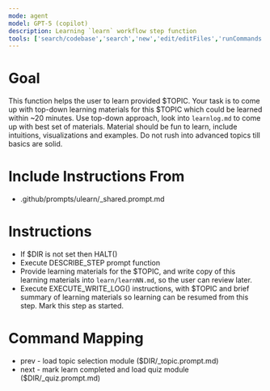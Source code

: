 ```yaml
---
mode: agent
model: GPT-5 (copilot)
description: Learning `learn` workflow step function
tools: ['search/codebase','search','new','edit/editFiles','runCommands','runTasks','problems','changes','vscodeAPI','openSimpleBrowser','fetch','githubRepo','extensions']
---
```

<!-- Conforms to LPP_SPEC v1.0.1 (.github/prompts/LPP_SPEC.md) -->

# Goal

This function helps the user to learn provided $TOPIC. Your task is to come up with top-down learning materials for this $TOPIC which could be learned within ~20 minutes. Use top-down approach, look into `learnlog.md` to come up with best set of materials. Material should be fun to learn, include intuitions, visualizations and examples. Do not rush into advanced topics till basics are solid.

# Include Instructions From
- .github/prompts/ulearn/_shared.prompt.md

# Instructions
- If $DIR is not set then HALT()
- Execute DESCRIBE_STEP prompt function
- Provide learning materials for the $TOPIC, and write copy of this learning materials into `learn/learnNN.md`, so the user can review later.
- Execute EXECUTE_WRITE_LOG() instructions, with $TOPIC and brief summary of learning materials so learning can be resumed from this step. Mark this step as started.

# Command Mapping
- prev - load topic selection module ($DIR/_topic.prompt.md)
- next - mark learn completed and load quiz module ($DIR/_quiz.prompt.md)